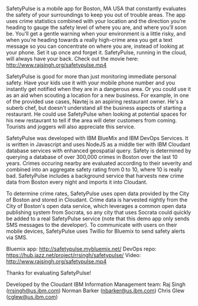 SafetyPulse is a mobile app for Boston, MA USA that constantly evaluates the safety of your surroundings to keep you out of trouble areas. The app uses crime statistics combined with your location and the direction you’re heading to gauge the safety level of where you are, and where you’ll soon be. You’ll get a gentle warning when your environment is a little risky, and when you’re heading towards a really high-crime area you get a text message so you can concentrate on where you are, instead of looking at your phone. Set it up once and forget it. SafetyPulse, running in the cloud, will always have your back. Check out the movie here: http://www.rajsingh.org/safetypulse.mp4

SafetyPulse is good for more than just monitoring immediate personal safety. Have your kids use it with your mobile phone number and you instantly get notified when they are in a dangerous area. Or you could use it as an aid when scouting a location for a new business. For example, in one of the provided use cases, Navtej is an aspiring restaurant owner. He's a suberb chef, but doesn't understand all the business aspects of starting a restaurant. He could use SafetyPulse when looking at potential spaces for his new restaurant to tell if the area will deter customers from coming. Tourists and joggers will also appreciate this service.

SafetyPulse was developed with IBM BlueMix and IBM DevOps Services. It is written in Javascript and uses NodeJS as a middle tier with IBM Cloudant database services with enhanced geospatial query. Safety is determined by querying a database of over 300,000 crimes in Boston over the last 10 years. Crimes occuring nearby are evaluated according to their severity and combined into an aggregate safety rating from 0 to 10, where 10 is really bad. SafetyPulse includes a background service that harvests new crime data from Boston every night and imports it into Cloudant.

To determine crime rates, SafetyPulse uses open data provided by the City of Boston and stored in Cloudant. Crime data is harvested nightly from the City of Boston's open data service, which leverages a common open data publishing system from Socrata, so any city that uses Socrata could quickly be added to a real SafetyPulse service (note that this demo app only sends SMS messages to the developer). To communicate with users on their mobile devices, SafetyPulse uses Twillio for Bluemix to send safety alerts via SMS.

Bluemix app: http://safetypulse.mybluemix.net/
DevOps repo: https://hub.jazz.net/project/rrsingh/safetypulse/
Video: http://www.rajsingh.org/safetypulse.mp4

Thanks for evaluating SafetyPulse!

Developed by the Cloudant IBM Information Management team:
Raj Singh (rrsingh@us.ibm.com)
Norman Barker (nbarker@us.ibm.com)
Chris Glew (cglew@us.ibm.com)